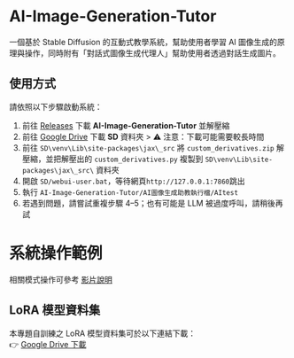 # AI-Image-Generation-Tutor
一個基於 Stable Diffusion 的互動式教學系統，幫助使用者學習 AI 圖像生成的原理與操作，同時附有「對話式圖像生成代理人」幫助使用者透過對話生成圖片。

## 使用方式
請依照以下步驟啟動系統：

1. 前往 [Releases](https://github.com/matthew930823/AI-Image-Generation-Tutor/releases) 下載 **AI-Image-Generation-Tutor** 並解壓縮
2. 前往 [Google Drive](https://drive.google.com/drive/folders/1KJ8zi5uhN3mLTzKApngOKMTSjnxnZAYD?usp=sharing) 下載 **SD** 資料夾 > ⚠️ 注意：下載可能需要較長時間
3. 前往 `SD\venv\Lib\site-packages\jax\_src` 將 `custom_derivatives.zip` 解壓縮，並把解壓出的 `custom_derivatives.py` 複製到 `SD\venv\Lib\site-packages\jax\_src\` 資料夾
4. 開啟 `SD/webui-user.bat`，等待網頁`http://127.0.0.1:7860`跳出  
5. 執行 `AI-Image-Generation-Tutor/AI圖像生成助教執行檔/AItest`
6. 若遇到問題，請嘗試重複步驟 4–5；也有可能是 LLM 被過度呼叫，請稍後再試  

# 系統操作範例
相關模式操作可參考 [影片說明](https://youtu.be/dvgTzGWRYK8) 

## LoRA 模型資料集
本專題自訓練之 LoRA 模型資料集可於以下連結下載：  
👉 [Google Drive 下載](https://drive.google.com/drive/folders/1KJ8zi5uhN3mLTzKApngOKMTSjnxnZAYD?usp=sharing)
